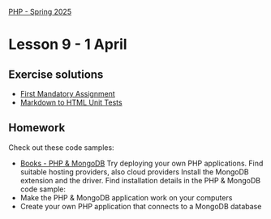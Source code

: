 [PHP - Spring 2025](https://github.com/arturomorarioja-kea/WD_PHP_F25/blob/main/README.md)

# Lesson 9 - 1 April

## Exercise solutions
- [First Mandatory Assignment](https://github.com/arturomorarioja/php_company_employees)
- [Markdown to HTML Unit Tests](https://github.com/arturomorarioja/php_markdown_to_html_unit_tests)

## Homework
Check out these code samples:
- [Books - PHP & MongoDB](https://github.com/arturomorarioja/php_books_mongodb)
Try deploying your own PHP applications. Find suitable hosting providers, also cloud providers
Install the MongoDB extension and the driver. Find installation details in the PHP & MongoDB code sample: 
- Make the PHP & MongoDB application work on your computers
- Create your own PHP application that connects to a MongoDB database

[- Films REST API(https://github.com/arturomorarioja/php_films_rest_api)]: #
[--> Give Freja feedback on 1MA]: #
